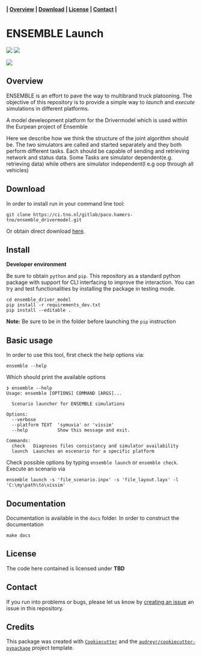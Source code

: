 **| [Overview](#overview) | [Download](#download) | [License](#license) | [Contact](#contact) |**

# ENSEMBLE Launch

![](https://img.shields.io/badge/platform-VISSIM-blue) ![](https://img.shields.io/badge/platform-SymuVia-green)

![](img/logo.png)

## Overview

ENSEMBLE is an effort to pave the way to multibrand truck platooning. The objective of this repository is to provide a simple way to *launch* and *execute* simulations in different platforms.

A model develeopment platform for the Drivermodel which is used within the Eurpean project of Ensemble


Here we describe how we think the structure of the joint algorithm should be. The two simulators are called and started separately and they both perform different tasks.  Each should be capable of sending and retrieving network and status data. Some Tasks are simulator dependent(e.g. retrieving data) while others are simulator independent(l e.g oop through all vehicles)


## Download

In order to install run in your command line tool:

```
git clone https://ci.tno.nl/gitlab/paco.hamers-tno/ensemble_drivermodel.git
```
Or obtain direct download [here](https://ci.tno.nl/gitlab/paco.hamers-tno/ensemble_drivermodel/-/archive/master/ensemble_drivermodel-master.zip).


## Install

**Developer environment**

Be sure to obtain `python` and `pip`.  This repository as a standard python package with support for CLI interfacing to improve the interaction.
You can try and test functionalities by installing the package in testing mode.

```
cd ensemble_driver_model
pip install -r requirements_dev.txt
pip install --editable .
```
**Note:** Be sure to be in the folder before launching the `pip` instruction

## Basic usage

In order to use this tool, first check the help options via:

```
ensemble --help
```

Which should print the available options

```
❯ ensemble --help
Usage: ensemble [OPTIONS] COMMAND [ARGS]...

  Scenario launcher for ENSEMBLE simulations

Options:
  --verbose
  --platform TEXT  'symuvia' or 'vissim'
  --help           Show this message and exit.

Commands:
  check   Diagnoses files consistancy and simulator availability
  launch  Launches an escenario for a specific platform
```

Check possible options by typing `ensemble launch` or `ensemble check`. Execute an scenario via

```
ensemble launch -s 'file_scenario.inpx' -s 'file_layout.layx' -l 'C:\my\path\to\vissim'
```

## Documentation

Documentation is available in the `docs` folder. In order to construct the documentation

```
make docs
```

## License

The code here contained is licensed under **TBD**

## Contact

If you run into problems or bugs, please let us know by [creating an issue](https://ci.tno.nl/gitlab/paco.hamers-tno/ensemble_drivermodel/issues/new) an issue in this repository.

## Credits

This package was created with [`Cookiecutter`](https://github.com/audreyr/cookiecutter) and the [`audreyr/cookiecutter-pypackage`](https://github.com/audreyr/cookiecutter-pypackage) project template.